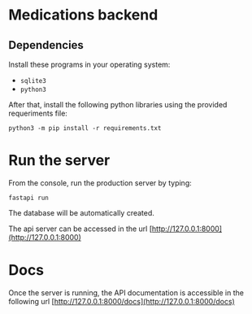 # Medications backend

## Dependencies

Install these programs in your operating system:
- `sqlite3`
- `python3`

After that, install the following python libraries using the provided requeriments file:

```
python3 -m pip install -r requirements.txt
```

# Run the server

From the console, run the production server by typing:

```
fastapi run
```

The database will be automatically created.

The api server can be accessed in the url [http://127.0.0.1:8000](http://127.0.0.1:8000)

# Docs

Once the server is running, the API documentation is accessible in the following url [http://127.0.0.1:8000/docs](http://127.0.0.1:8000/docs)
